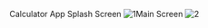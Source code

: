 Calculator App
Splash Screen
![1](https://user-images.githubusercontent.com/87164152/148649973-c4190aa3-f0d6-4804-9e79-3f235202cd0e.png)Main Screen
![2](https://user-images.githubusercontent.com/87164152/148649976-5d7579b8-d6be-4851-be6c-787c4baf389a.png)
